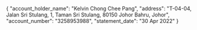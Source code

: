 {
    "account_holder_name": "Kelvin Chong Chee Pang",
    "address": "T-04-04, Jalan Sri Stulang, 1, Taman Sri Stulang, 80150 Johor Bahru, Johor",
    "account_number": "3258953988",
    "statement_date": "30 Apr 2022"
}